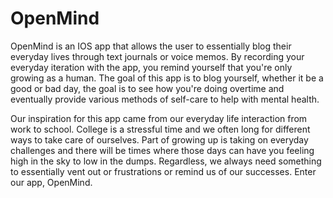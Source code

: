 # OpenMind


OpenMind is an IOS app that allows the user to essentially blog their everyday lives through text journals or voice memos. By recording your everyday iteration with the app, you remind yourself that you're only growing as a human. The goal of this app is to blog yourself, whether it be a good or bad day, the goal is to see how you're doing overtime and eventually provide various methods of self-care to help with mental health.

Our inspiration for this app came from our everyday life interaction from work to school. College is a stressful time and we often long for different ways to take care of ourselves. Part of growing up is taking on everyday challenges and there will be times where those days can have you feeling high in the sky to low in the dumps. Regardless, we always need something to essentially vent out or frustrations or remind us of our successes. Enter our app, OpenMind.

